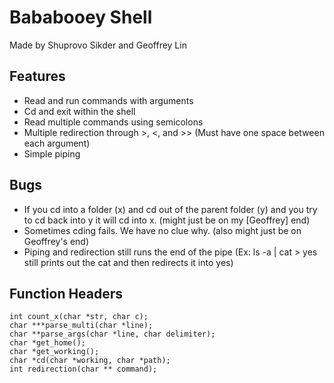 # Bababooey Shell
Made by Shuprovo Sikder and Geoffrey Lin

## Features
- Read and run commands with arguments
- Cd and exit within the shell
- Read multiple commands using semicolons
- Multiple redirection through >, <, and >> (Must have one space between each argument)
- Simple piping

## Bugs
- If you cd into a folder (x) and cd out of the parent folder (y) and you try to cd back into y it will cd into x.
    (might just be on my [Geoffrey] end)
- Sometimes cding fails. We have no clue why.
    (also might just be on Geoffrey's end)
- Piping and redirection still runs the end of the pipe (Ex: ls -a | cat > yes still prints out the cat and then redirects it into yes)
    
## Function Headers
```
int count_x(char *str, char c);
char ***parse_multi(char *line);
char **parse_args(char *line, char delimiter);
char *get_home();
char *get_working();
char *cd(char *working, char *path);
int redirection(char ** command);
```
